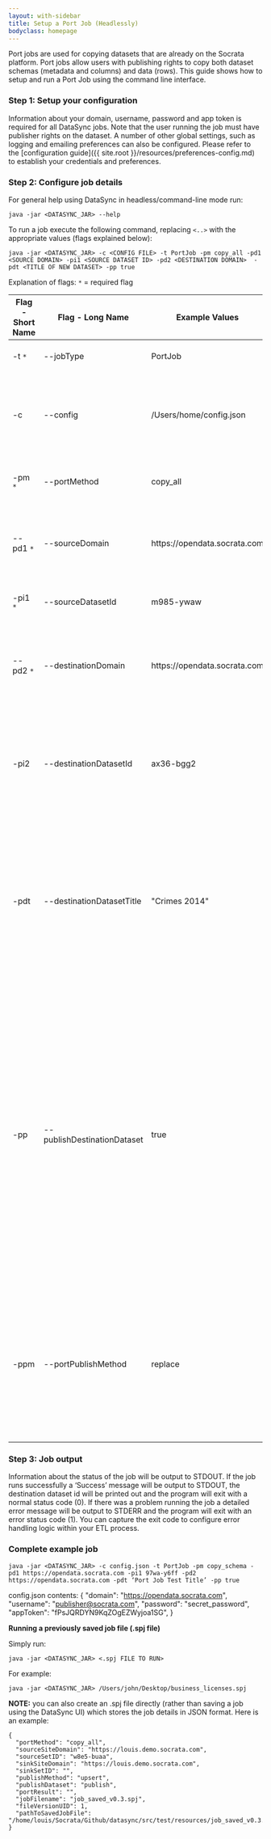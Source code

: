 ```yaml
---
layout: with-sidebar
title: Setup a Port Job (Headlessly)
bodyclass: homepage
---
```


Port jobs are used for copying datasets that are already on the Socrata platform. Port jobs allow users with publishing rights to copy both dataset schemas (metadata and columns) and data (rows).  This guide shows how to setup and run a Port Job using the command line interface.

### Step 1: Setup your configuration
Information about your domain, username, password and app token is required for all DataSync jobs.  Note that the user running the job must have publisher rights on the dataset. A number of other global settings, such as logging and emailing preferences can also be configured.  Please refer to the [configuration guide]({{ site.root }}/resources/preferences-config.md) to establish your credentials and preferences.

### Step 2: Configure job details
For general help using DataSync in headless/command-line mode run:

    java -jar <DATASYNC_JAR> --help


To run a job execute the following command, replacing `<..>` with the appropriate values (flags explained below):

    java -jar <DATASYNC_JAR> -c <CONFIG FILE> -t PortJob -pm copy_all -pd1 <SOURCE DOMAIN> -pi1 <SOURCE DATASET ID> -pd2 <DESTINATION DOMAIN>  -pdt <TITLE OF NEW DATASET> -pp true


Explanation of flags:
`*` = required flag

<table>
  <thead>
    <tr>
      <th>Flag - Short Name</th>
      <th>Flag - Long Name</th>
      <th>Example Values</th>
      <th>Description</th>
    </tr>
  </thead>
  <tbody>
    <tr>
      <td style='text-align: left;'>-t <code>*</code></td>
      <td style='text-align: left;'>--jobType</td>
      <td style='text-align: left;'>PortJob</td>
      <td style='text-align: left;'>Specifies the type of job to run.</td>
    </tr>
    <tr>
      <td style='text-align: left;'>-c</td>
      <td style='text-align: left;'>--config</td>
      <td style='text-align: left;'>/Users/home/config.json</td>
      <td style='text-align: left;'>Points to the config.json file you created in Step 1, if you chose to do so.</td>
    </tr>
    <tr>
      <td style='text-align: left;'>-pm <code>*</code></td>
      <td style='text-align: left;'>--portMethod</td>
      <td style='text-align: left;'>copy_all</td>
      <td style='text-align: left;'>One of <code>copy_all</code>, <code>copy_schema</code> or <code>copy_data</code></td>
    </tr>
    <tr>
      <td style='text-align: left;'>--pd1 <code>*</code></td>
      <td style='text-align: left;'>--sourceDomain</td>
      <td style='text-align: left;'>https://opendata.socrata.com</td>
      <td style='text-align: left;'>The scheme and domain to which the source dataset belongs.</td>
    </tr>
    <tr>
      <td style='text-align: left;'>-pi1 <code>*</code></td>
      <td style='text-align: left;'>--sourceDatasetId</td>
      <td style='text-align: left;'>m985-ywaw</td>
      <td style='text-align: left;'>The <a href='http://socrata.github.io/datasync/resources/fac-common-problems.html#what-is-the-id-of-my-dataset'>dataset identifier</a> of the source dataset.</td>
    </tr>
    <tr>
      <td style='text-align: left;'>--pd2 <code>*</code></td>
      <td style='text-align: left;'>--destinationDomain</td>
      <td style='text-align: left;'>https://opendata.socrata.com</td>
      <td style='text-align: left;'>The scheme and domain where the destination dataset should be copied.</td>
    </tr>
    <tr>
      <td style='text-align: left;'>-pi2</td>
      <td style='text-align: left;'>--destinationDatasetId</td>
      <td style='text-align: left;'>ax36-bgg2</td>
      <td style='text-align: left;'>The <a href='http://socrata.github.io/datasync/resources/fac-common-problems.html#what-is-the-id-of-my-dataset'>dataset identifier</a> of the destination dataset.; only relevant if choosing <code>copy_data</code> for the --portMethod</td>
    </tr>
    <tr>
      <td style='text-align: left;'>-pdt</td>
      <td style='text-align: left;'>--destinationDatasetTitle</td>
      <td style='text-align: left;'>"Crimes 2014"</td>
      <td style='text-align: left;'>The title to give the destination dataset; only relevant if the destination set is being created by either choosing <code>copy_all</code> or <code>copy_schema</code> for the --portMethod</td>
    </tr>
    <tr>
      <td style='text-align: left;'>-pp</td>
      <td style='text-align: left;'>--publishDestinationDataset</td>
      <td style='text-align: left;'>true</td>
      <td style='text-align: left;'>Set this to <code>true</code> to have the destination dataset published before the Port Job completes; only relevant if the destination set is being created by either choosing <code>copy_all</code> or <code>copy_schema</code> for the portMethod. If <code>false</code>, the destination dataset will be left as a working copy (<code>false</code> is the default value)</td>
    </tr>
    <tr>
      <td style='text-align: left;'>-ppm</td>
      <td style='text-align: left;'>--portPublishMethod</td>
      <td style='text-align: left;'>replace</td>
      <td style='text-align: left;'>Specifies the publish method to use (<code>replace</code> or <code>upsert</code>). For details on the publishing methods refer to Step 5 of the <a href='http://socrata.github.io/datasync/guides/setup-port-job.html'>Setup a Port Job (GUI)</a></td>
    </tr>
  </tbody>
</table>


### Step 3: Job output

Information about the status of the job will be output to STDOUT. If the job runs successfully a ‘Success’ message will be output to STDOUT, the destination dataset id will be printed out and the program will exit with a normal status code (0). If there was a problem running the job a detailed error message will be output to STDERR and the program will exit with an error status code (1). You can capture the exit code to configure error handling logic within your ETL process.

### Complete example job

    java -jar <DATASYNC_JAR> -c config.json -t PortJob -pm copy_schema -pd1 https://opendata.socrata.com -pi1 97wa-y6ff -pd2 https://opendata.socrata.com -pdt ‘Port Job Test Title’ -pp true


config.json contents:
    {
        "domain": "https://opendata.socrata.com",
        "username": "publisher@socrata.com",
        "password": "secret_password",
        "appToken": "fPsJQRDYN9KqZOgEZWyjoa1SG",
    }


**Running a previously saved job file (.spj file)**

Simply run:

    java -jar <DATASYNC_JAR> <.spj FILE TO RUN>

For example:

    java -jar <DATASYNC_JAR> /Users/john/Desktop/business_licenses.spj


**NOTE:** you can also create an .spj file directly (rather than saving a job using the DataSync UI) which stores the job details in JSON format. Here is an example:

    {
      "portMethod": "copy_all",
      "sourceSiteDomain": "https://louis.demo.socrata.com",
      "sourceSetID": "w8e5-buaa",
      "sinkSiteDomain": "https://louis.demo.socrata.com",
      "sinkSetID": "",
      "publishMethod": "upsert",
      "publishDataset": "publish",
      "portResult": "",
      "jobFilename": "job_saved_v0.3.spj",
      "fileVersionUID": 1,
      "pathToSavedJobFile": "/home/louis/Socrata/Github/datasync/src/test/resources/job_saved_v0.3.spj"
    }
